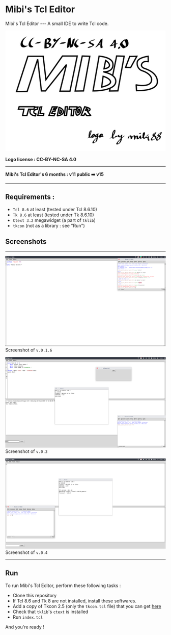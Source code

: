 # Mibi's Tcl Editor
Mibi's Tcl Editor --- A small IDE to write Tcl code.

![Mibi's Tcl Editor in action ! (v.0.1.6)](logo.svg)

**Logo license : CC-BY-NC-SA 4.0**

---

**Mibi's Tcl Editor's 6 months : v11 public ➡️ v15**

---

## Requirements :
* `Tcl 8.6` at least (tested under Tcl 8.6.10)
* `Tk 8.6` at least (tested under Tk 8.6.10)
* `Ctext 3.2` megawidget (a part of `tklib`)
* `tkcon` (not as a library : see "Run")
## Screenshots
---
![Mibi's Tcl Editor in action ! (v.0.1.6)](screenshot.png)
Screenshot of `v.0.1.6`

![Mibi's Tcl Editor in action ! (v.0.3)](screenshot2.png)
Screenshot of `v.0.3`

![Mibi's Tcl Editor in action ! (v.0.4)](screenshot3.png)
Screenshot of `v.0.4`

---
## Run
To run Mibi's Tcl Editor, perform these following tasks :
* Clone this repository
* If Tcl 8.6 and Tk 8 are not installed, install these softwares.
* Add a copy of Tkcon 2.5 (only the `tkcon.tcl` file) that you can get [here](https://sourceforge.net/projects/tkcon/)
* Check that `tklib`'s `ctext` is installed
* Run `index.tcl`

And you're ready !
